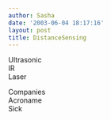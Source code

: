 ```yaml
---
author: Sasha
date: '2003-06-04 18:17:16'
layout: post
title: DistanceSensing
---
```


Ultrasonic <br>
IR <br>
Laser<p>

Companies<br>
Acroname<br>
Sick<br>
